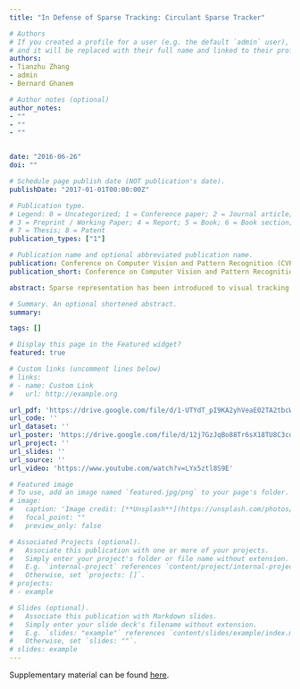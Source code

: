 ```yaml
---
title: "In Defense of Sparse Tracking: Circulant Sparse Tracker"

# Authors
# If you created a profile for a user (e.g. the default `admin` user), write the username (folder name) here 
# and it will be replaced with their full name and linked to their profile.
authors:
- Tianzhu Zhang
- admin
- Bernard Ghanem

# Author notes (optional)
author_notes:
- ""
- ""
- ""


date: "2016-06-26"
doi: ""

# Schedule page publish date (NOT publication's date).
publishDate: "2017-01-01T00:00:00Z"

# Publication type.
# Legend: 0 = Uncategorized; 1 = Conference paper; 2 = Journal article;
# 3 = Preprint / Working Paper; 4 = Report; 5 = Book; 6 = Book section;
# 7 = Thesis; 8 = Patent
publication_types: ["1"]

# Publication name and optional abbreviated publication name.
publication: Conference on Computer Vision and Pattern Recognition (CVPR16)
publication_short: Conference on Computer Vision and Pattern Recognition (**CVPR16**) [<span style="color:red">Spotlight</span>]

abstract: ​Sparse representation has been introduced to visual tracking by finding the best target candidate with minimal reconstruction error within the particle filter framework. However, most sparse representation based trackers have high computational cost, less than promising tracking performance, and limited feature representation. To deal with the above issues, we propose a novel circulant sparse tracker (CST), which exploits circulant target templates. Because of the circulant structure property, CST has the following advantages; (1) It can refine and reduce particles using circular shifts of target templates. (2) The optimization can be efficiently solved entirely in the Fourier domain. (3) High dimensional features can be embedded into CST to significantly improve tracking performance without sacrificing much computation time. Both qualitative and quantitative evaluations on challenging benchmark sequences demonstrate that CST performs better than all other sparse trackers and favorably against state-of-the-art methods.

# Summary. An optional shortened abstract.
summary: 

tags: []

# Display this page in the Featured widget?
featured: true

# Custom links (uncomment lines below)
# links:
# - name: Custom Link
#   url: http://example.org

url_pdf: 'https://drive.google.com/file/d/1-UTYdT_pI9KA2yhVeaE02TA2tbcW_CAe/view?usp=sharing'
url_code: ''
url_dataset: ''
url_poster: 'https://drive.google.com/file/d/12j7GzJqBo88Tr6sX18TU8C3cdakccg6K/view?usp=sharing'
url_project: ''
url_slides: ''
url_source: ''
url_video: 'https://www.youtube.com/watch?v=LYx5ztl8S9E'

# Featured image
# To use, add an image named `featured.jpg/png` to your page's folder. 
# image:
#   caption: 'Image credit: [**Unsplash**](https://unsplash.com/photos/pLCdAaMFLTE)'
#   focal_point: ""
#   preview_only: false

# Associated Projects (optional).
#   Associate this publication with one or more of your projects.
#   Simply enter your project's folder or file name without extension.
#   E.g. `internal-project` references `content/project/internal-project/index.md`.
#   Otherwise, set `projects: []`.
# projects:
# - example

# Slides (optional).
#   Associate this publication with Markdown slides.
#   Simply enter your slide deck's filename without extension.
#   E.g. `slides: "example"` references `content/slides/example/index.md`.
#   Otherwise, set `slides: ""`.
# slides: example
---
```


<!-- {{% callout note %}}
Click the *Cite* button above to demo the feature to enable visitors to import publication metadata into their reference management software.
{{% /callout %}}

{{% callout note %}}
Create your slides in Markdown - click the *Slides* button to check out the example.
{{% /callout %}} -->

Supplementary material can be found [here](https://drive.google.com/file/d/10FKFqDRMXnRZNGx7XZO-0XCk_wu53ktJ/view?usp=sharing).
